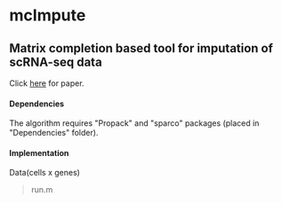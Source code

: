 # mcImpute
## Matrix completion based tool for imputation of scRNA-seq data 

Click [here](www.google.com) for paper.

#### Dependencies 
The algorithm requires "Propack" and "sparco" packages (placed in "Dependencies" folder).

#### Implementation
Data(cells x genes)

> run.m
